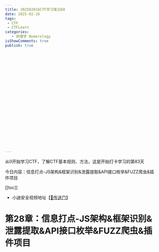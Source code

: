 ```yaml
---
title: 202502016CTF学习笔记68
date: 2025-02-16
tags:
 - CTF
 - CTFLearn
categories:
   - 命理学 Numerology
isShowComments: true
publish: true
























---
```


<Boxx/>

从0开始学习CTF，了解CTF基本规则、方法，这是开始打卡学习的第83天

今日内容：信息打点-JS架构&框架识别&泄露提取&API接口枚举&FUZZ爬虫&插件项目

[[toc]]

- 小迪安全视频地址【[🔗传送门]([https://www.bilibili.com/video/BV123yAYMEwb/)】

<!-- more -->

# 第28章：信息打点-JS架构&框架识别&泄露提取&API接口枚举&FUZZ爬虫&插件项目

